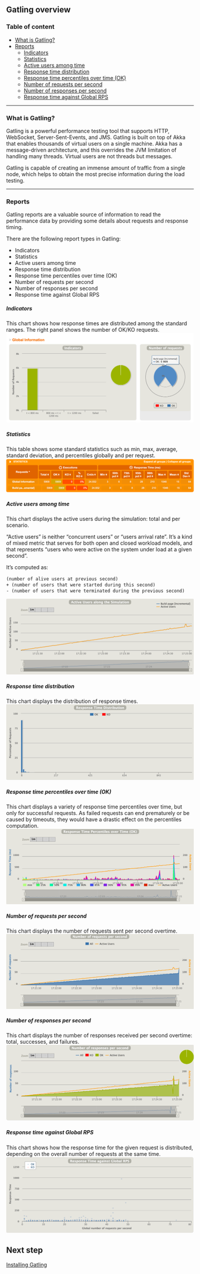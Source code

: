 ## Gatling overview

### Table of content
- [What is Gatling?](#what-is-gatling)
- [Reports](#reports)
    - [Indicators](#indicators)
    - [Statistics](#statistics)
    - [Active users among time](#active-users-among-time)
    - [Response time distribution](#response-time-distribution)
    - [Response time percentiles over time (OK)](#response-time-percentiles-over-time-ok)
    - [Number of requests per second](#number-of-requests-per-second)
    - [Number of responses per second](#number-of-responses-per-second)
    - [Response time against Global RPS](#response-time-against-global-rps)
***

### What is Gatling?

Gatling is a powerful performance testing tool that supports HTTP, WebSocket, Server-Sent-Events, and JMS. Gatling is built on top of Akka that enables thousands of virtual users on a single machine. Akka has a message-driven architecture, and this overrides the JVM limitation of handling many threads. Virtual users are not threads but messages. 

Gatling is capable of creating an immense amount of traffic from a single node, which helps to obtain the most precise information during the load testing.
***

### Reports

Gatling reports are a valuable source of information to read the performance data by providing some details about requests and response timing. 

There are the following report types in Gatling:
- Indicators
- Statistics
- Active users among time
- Response time distribution
- Response time percentiles over time (OK)
- Number of requests per second
- Number of responses per second
- Response time against Global RPS


##### Indicators

This chart shows how response times are distributed among the standard ranges.
The right panel shows the number of OK/KO requests.
![screenshot](../images/indicators.png)

##### Statistics

This table shows some standard statistics such as min, max, average, standard deviation, and percentiles globally and per request.
![screenshot](../images/statistics.png)

##### Active users among time

This chart displays the active users during the simulation: total and per scenario.

“Active users” is neither “concurrent users” or “users arrival rate”. It’s a kind of mixed metric that serves for both open and closed workload models, and that represents “users who were active on the system under load at a given second”.

It’s computed as:
```
(number of alive users at previous second)
+ (number of users that were started during this second)
- (number of users that were terminated during the previous second)
```
![screenshot](../images/active-users-among-time.png)

##### Response time distribution

This chart displays the distribution of response times.
![screenshot](../images/response-time-distribution.png)

##### Response time percentiles over time (OK)

This chart displays a variety of response time percentiles over time, but only for successful requests. As failed requests can end prematurely or be caused by timeouts, they would have a drastic effect on the percentiles computation.
![screenshot](../images/response-time-percentiles-over-time-ok.png)

##### Number of requests per second

This chart displays the number of requests sent per second overtime.
![screenshot](../images/number-of-requests-per-second.png)

##### Number of responses per second

This chart displays the number of responses received per second overtime: total, successes, and failures.
![screenshot](../images/number-of-responses-per-second.png)

##### Response time against Global RPS

This chart shows how the response time for the given request is distributed, depending on the overall number of requests at the same time.
![screenshot](../images/response-time-against-global-rps.png)

## Next step
[Installing Gatling](2-installing-gatling.md)



